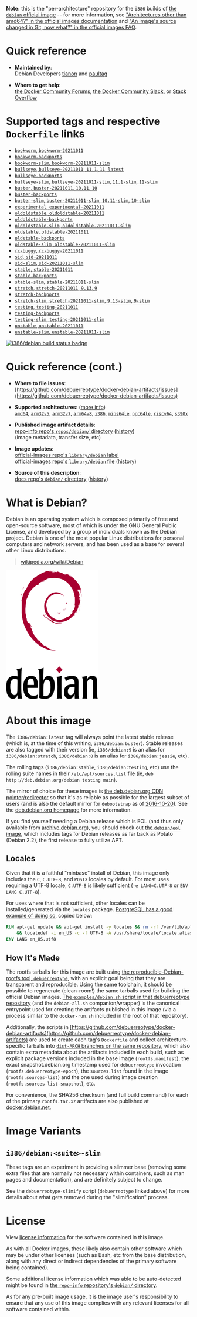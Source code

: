 <!--

********************************************************************************

WARNING:

    DO NOT EDIT "debian/README.md"

    IT IS AUTO-GENERATED

    (from the other files in "debian/" combined with a set of templates)

********************************************************************************

-->

**Note:** this is the "per-architecture" repository for the `i386` builds of [the `debian` official image](https://hub.docker.com/_/debian) -- for more information, see ["Architectures other than amd64?" in the official images documentation](https://github.com/docker-library/official-images#architectures-other-than-amd64) and ["An image's source changed in Git, now what?" in the official images FAQ](https://github.com/docker-library/faq#an-images-source-changed-in-git-now-what).

# Quick reference

-	**Maintained by**:  
	Debian Developers [tianon](https://qa.debian.org/developer.php?login=tianon) and [paultag](https://qa.debian.org/developer.php?login=paultag)

-	**Where to get help**:  
	[the Docker Community Forums](https://forums.docker.com/), [the Docker Community Slack](https://dockr.ly/slack), or [Stack Overflow](https://stackoverflow.com/search?tab=newest&q=docker)

# Supported tags and respective `Dockerfile` links

-	[`bookworm`, `bookworm-20211011`](https://github.com/debuerreotype/docker-debian-artifacts/blob/88101b3046edf189816b291d7649f79b504ec605/bookworm/Dockerfile)
-	[`bookworm-backports`](https://github.com/debuerreotype/docker-debian-artifacts/blob/88101b3046edf189816b291d7649f79b504ec605/bookworm/backports/Dockerfile)
-	[`bookworm-slim`, `bookworm-20211011-slim`](https://github.com/debuerreotype/docker-debian-artifacts/blob/88101b3046edf189816b291d7649f79b504ec605/bookworm/slim/Dockerfile)
-	[`bullseye`, `bullseye-20211011`, `11.1`, `11`, `latest`](https://github.com/debuerreotype/docker-debian-artifacts/blob/88101b3046edf189816b291d7649f79b504ec605/bullseye/Dockerfile)
-	[`bullseye-backports`](https://github.com/debuerreotype/docker-debian-artifacts/blob/88101b3046edf189816b291d7649f79b504ec605/bullseye/backports/Dockerfile)
-	[`bullseye-slim`, `bullseye-20211011-slim`, `11.1-slim`, `11-slim`](https://github.com/debuerreotype/docker-debian-artifacts/blob/88101b3046edf189816b291d7649f79b504ec605/bullseye/slim/Dockerfile)
-	[`buster`, `buster-20211011`, `10.11`, `10`](https://github.com/debuerreotype/docker-debian-artifacts/blob/88101b3046edf189816b291d7649f79b504ec605/buster/Dockerfile)
-	[`buster-backports`](https://github.com/debuerreotype/docker-debian-artifacts/blob/88101b3046edf189816b291d7649f79b504ec605/buster/backports/Dockerfile)
-	[`buster-slim`, `buster-20211011-slim`, `10.11-slim`, `10-slim`](https://github.com/debuerreotype/docker-debian-artifacts/blob/88101b3046edf189816b291d7649f79b504ec605/buster/slim/Dockerfile)
-	[`experimental`, `experimental-20211011`](https://github.com/debuerreotype/docker-debian-artifacts/blob/88101b3046edf189816b291d7649f79b504ec605/experimental/Dockerfile)
-	[`oldoldstable`, `oldoldstable-20211011`](https://github.com/debuerreotype/docker-debian-artifacts/blob/88101b3046edf189816b291d7649f79b504ec605/oldoldstable/Dockerfile)
-	[`oldoldstable-backports`](https://github.com/debuerreotype/docker-debian-artifacts/blob/88101b3046edf189816b291d7649f79b504ec605/oldoldstable/backports/Dockerfile)
-	[`oldoldstable-slim`, `oldoldstable-20211011-slim`](https://github.com/debuerreotype/docker-debian-artifacts/blob/88101b3046edf189816b291d7649f79b504ec605/oldoldstable/slim/Dockerfile)
-	[`oldstable`, `oldstable-20211011`](https://github.com/debuerreotype/docker-debian-artifacts/blob/88101b3046edf189816b291d7649f79b504ec605/oldstable/Dockerfile)
-	[`oldstable-backports`](https://github.com/debuerreotype/docker-debian-artifacts/blob/88101b3046edf189816b291d7649f79b504ec605/oldstable/backports/Dockerfile)
-	[`oldstable-slim`, `oldstable-20211011-slim`](https://github.com/debuerreotype/docker-debian-artifacts/blob/88101b3046edf189816b291d7649f79b504ec605/oldstable/slim/Dockerfile)
-	[`rc-buggy`, `rc-buggy-20211011`](https://github.com/debuerreotype/docker-debian-artifacts/blob/88101b3046edf189816b291d7649f79b504ec605/rc-buggy/Dockerfile)
-	[`sid`, `sid-20211011`](https://github.com/debuerreotype/docker-debian-artifacts/blob/88101b3046edf189816b291d7649f79b504ec605/sid/Dockerfile)
-	[`sid-slim`, `sid-20211011-slim`](https://github.com/debuerreotype/docker-debian-artifacts/blob/88101b3046edf189816b291d7649f79b504ec605/sid/slim/Dockerfile)
-	[`stable`, `stable-20211011`](https://github.com/debuerreotype/docker-debian-artifacts/blob/88101b3046edf189816b291d7649f79b504ec605/stable/Dockerfile)
-	[`stable-backports`](https://github.com/debuerreotype/docker-debian-artifacts/blob/88101b3046edf189816b291d7649f79b504ec605/stable/backports/Dockerfile)
-	[`stable-slim`, `stable-20211011-slim`](https://github.com/debuerreotype/docker-debian-artifacts/blob/88101b3046edf189816b291d7649f79b504ec605/stable/slim/Dockerfile)
-	[`stretch`, `stretch-20211011`, `9.13`, `9`](https://github.com/debuerreotype/docker-debian-artifacts/blob/88101b3046edf189816b291d7649f79b504ec605/stretch/Dockerfile)
-	[`stretch-backports`](https://github.com/debuerreotype/docker-debian-artifacts/blob/88101b3046edf189816b291d7649f79b504ec605/stretch/backports/Dockerfile)
-	[`stretch-slim`, `stretch-20211011-slim`, `9.13-slim`, `9-slim`](https://github.com/debuerreotype/docker-debian-artifacts/blob/88101b3046edf189816b291d7649f79b504ec605/stretch/slim/Dockerfile)
-	[`testing`, `testing-20211011`](https://github.com/debuerreotype/docker-debian-artifacts/blob/88101b3046edf189816b291d7649f79b504ec605/testing/Dockerfile)
-	[`testing-backports`](https://github.com/debuerreotype/docker-debian-artifacts/blob/88101b3046edf189816b291d7649f79b504ec605/testing/backports/Dockerfile)
-	[`testing-slim`, `testing-20211011-slim`](https://github.com/debuerreotype/docker-debian-artifacts/blob/88101b3046edf189816b291d7649f79b504ec605/testing/slim/Dockerfile)
-	[`unstable`, `unstable-20211011`](https://github.com/debuerreotype/docker-debian-artifacts/blob/88101b3046edf189816b291d7649f79b504ec605/unstable/Dockerfile)
-	[`unstable-slim`, `unstable-20211011-slim`](https://github.com/debuerreotype/docker-debian-artifacts/blob/88101b3046edf189816b291d7649f79b504ec605/unstable/slim/Dockerfile)

[![i386/debian build status badge](https://img.shields.io/jenkins/s/https/doi-janky.infosiftr.net/job/multiarch/job/i386/job/debian.svg?label=i386/debian%20%20build%20job)](https://doi-janky.infosiftr.net/job/multiarch/job/i386/job/debian/)

# Quick reference (cont.)

-	**Where to file issues**:  
	[https://github.com/debuerreotype/docker-debian-artifacts/issues](https://github.com/debuerreotype/docker-debian-artifacts/issues)

-	**Supported architectures**: ([more info](https://github.com/docker-library/official-images#architectures-other-than-amd64))  
	[`amd64`](https://hub.docker.com/r/amd64/debian/), [`arm32v5`](https://hub.docker.com/r/arm32v5/debian/), [`arm32v7`](https://hub.docker.com/r/arm32v7/debian/), [`arm64v8`](https://hub.docker.com/r/arm64v8/debian/), [`i386`](https://hub.docker.com/r/i386/debian/), [`mips64le`](https://hub.docker.com/r/mips64le/debian/), [`ppc64le`](https://hub.docker.com/r/ppc64le/debian/), [`riscv64`](https://hub.docker.com/r/riscv64/debian/), [`s390x`](https://hub.docker.com/r/s390x/debian/)

-	**Published image artifact details**:  
	[repo-info repo's `repos/debian/` directory](https://github.com/docker-library/repo-info/blob/master/repos/debian) ([history](https://github.com/docker-library/repo-info/commits/master/repos/debian))  
	(image metadata, transfer size, etc)

-	**Image updates**:  
	[official-images repo's `library/debian` label](https://github.com/docker-library/official-images/issues?q=label%3Alibrary%2Fdebian)  
	[official-images repo's `library/debian` file](https://github.com/docker-library/official-images/blob/master/library/debian) ([history](https://github.com/docker-library/official-images/commits/master/library/debian))

-	**Source of this description**:  
	[docs repo's `debian/` directory](https://github.com/docker-library/docs/tree/master/debian) ([history](https://github.com/docker-library/docs/commits/master/debian))

# What is Debian?

Debian is an operating system which is composed primarily of free and open-source software, most of which is under the GNU General Public License, and developed by a group of individuals known as the Debian project. Debian is one of the most popular Linux distributions for personal computers and network servers, and has been used as a base for several other Linux distributions.

> [wikipedia.org/wiki/Debian](https://en.wikipedia.org/wiki/Debian)

![logo](https://raw.githubusercontent.com/docker-library/docs/b449be7df57e9ed9086bb5821bfb5d6cdc5d67a4/debian/logo.png)

# About this image

The `i386/debian:latest` tag will always point the latest stable release (which is, at the time of this writing, `i386/debian:buster`). Stable releases are also tagged with their version (ie, `i386/debian:9` is an alias for `i386/debian:stretch`, `i386/debian:8` is an alias for `i386/debian:jessie`, etc).

The rolling tags (`i386/debian:stable`, `i386/debian:testing`, etc) use the rolling suite names in their `/etc/apt/sources.list` file (ie, `deb http://deb.debian.org/debian testing main`).

The mirror of choice for these images is [the deb.debian.org CDN pointer/redirector](https://deb.debian.org) so that it's as reliable as possible for the largest subset of users (and is also the default mirror for `debootstrap` as of [2016-10-20](https://anonscm.debian.org/cgit/d-i/debootstrap.git/commit/?id=9e8bc60ad1ccf3a25ce7890526b70059f3e770de)). See the [deb.debian.org homepage](https://deb.debian.org) for more information.

If you find yourself needing a Debian release which is EOL (and thus only available from [archive.debian.org](http://archive.debian.org)), you should check out [the `debian/eol` image](https://hub.docker.com/r/debian/eol/), which includes tags for Debian releases as far back as Potato (Debian 2.2), the first release to fully utilize APT.

## Locales

Given that it is a faithful "minbase" install of Debian, this image only includes the `C`, `C.UTF-8`, and `POSIX` locales by default. For most uses requiring a UTF-8 locale, `C.UTF-8` is likely sufficient (`-e LANG=C.UTF-8` or `ENV LANG C.UTF-8`).

For uses where that is not sufficient, other locales can be installed/generated via the `locales` package. [PostgreSQL has a good example of doing so](https://github.com/docker-library/postgres/blob/69bc540ecfffecce72d49fa7e4a46680350037f9/9.6/Dockerfile#L21-L24), copied below:

```dockerfile
RUN apt-get update && apt-get install -y locales && rm -rf /var/lib/apt/lists/* \
	&& localedef -i en_US -c -f UTF-8 -A /usr/share/locale/locale.alias en_US.UTF-8
ENV LANG en_US.utf8
```

## How It's Made

The rootfs tarballs for this image are built using [the reproducible-Debian-rootfs tool, `debuerreotype`](https://github.com/debuerreotype/debuerreotype), with an explicit goal being that they are transparent and reproducible. Using the same toolchain, it should be possible to regenerate (clean-room!) the same tarballs used for building the official Debian images. [The `examples/debian.sh` script in that debuerreotype repository](https://github.com/debuerreotype/debuerreotype/blob/master/examples/debian.sh) (and the `debian-all.sh` companion/wrapper) is the canonical entrypoint used for creating the artifacts published in this image (via a process similar to the `docker-run.sh` included in the root of that repository).

Additionally, the scripts in [https://github.com/debuerreotype/docker-debian-artifacts](https://github.com/debuerreotype/docker-debian-artifacts) are used to create each tag's `Dockerfile` and collect architecture-specific tarballs into [`dist-ARCH` branches on the same repository](https://github.com/debuerreotype/docker-debian-artifacts/branches), which also contain extra metadata about the artifacts included in each build, such as explicit package versions included in the base image (`rootfs.manifest`), the exact snapshot.debian.org timestamp used for `debuerreotype` invocation (`rootfs.debuerreotype-epoch`), the `sources.list` found in the image (`rootfs.sources-list`) and the one used during image creation (`rootfs.sources-list-snapshot`), etc.

For convenience, the SHA256 checksum (and full build command) for each of the primary `rootfs.tar.xz` artifacts are also published at [docker.debian.net](https://docker.debian.net/).

# Image Variants

## `i386/debian:<suite>-slim`

These tags are an experiment in providing a slimmer base (removing some extra files that are normally not necessary within containers, such as man pages and documentation), and are definitely subject to change.

See the `debuerreotype-slimify` script (`debuerreotype` linked above) for more details about what gets removed during the "slimification" process.

# License

View [license information](https://www.debian.org/social_contract#guidelines) for the software contained in this image.

As with all Docker images, these likely also contain other software which may be under other licenses (such as Bash, etc from the base distribution, along with any direct or indirect dependencies of the primary software being contained).

Some additional license information which was able to be auto-detected might be found in [the `repo-info` repository's `debian/` directory](https://github.com/docker-library/repo-info/tree/master/repos/debian).

As for any pre-built image usage, it is the image user's responsibility to ensure that any use of this image complies with any relevant licenses for all software contained within.
